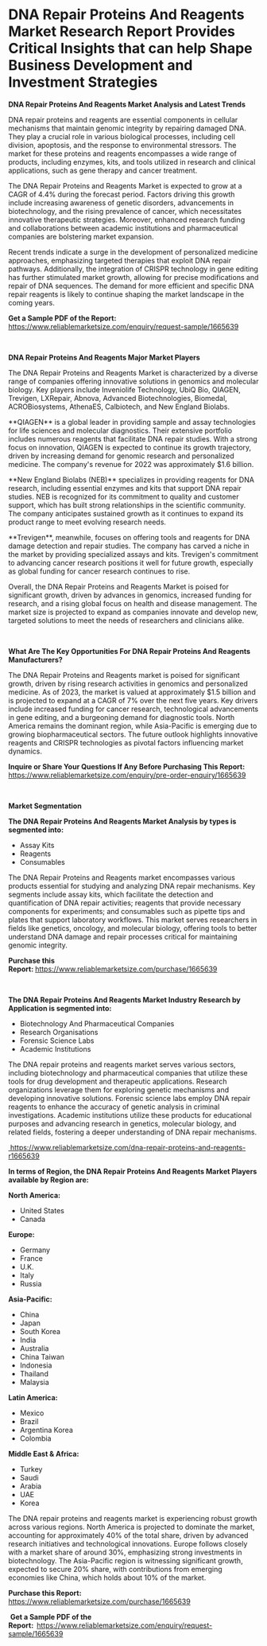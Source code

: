 <p><h1>DNA Repair Proteins And Reagents Market Research Report Provides Critical Insights that can help Shape Business Development and Investment Strategies</h1></p><p><strong>DNA Repair Proteins And Reagents Market Analysis and Latest Trends</strong></p>
<p><p>DNA repair proteins and reagents are essential components in cellular mechanisms that maintain genomic integrity by repairing damaged DNA. They play a crucial role in various biological processes, including cell division, apoptosis, and the response to environmental stressors. The market for these proteins and reagents encompasses a wide range of products, including enzymes, kits, and tools utilized in research and clinical applications, such as gene therapy and cancer treatment.</p><p>The DNA Repair Proteins and Reagents Market is expected to grow at a CAGR of 4.4% during the forecast period. Factors driving this growth include increasing awareness of genetic disorders, advancements in biotechnology, and the rising prevalence of cancer, which necessitates innovative therapeutic strategies. Moreover, enhanced research funding and collaborations between academic institutions and pharmaceutical companies are bolstering market expansion. </p><p>Recent trends indicate a surge in the development of personalized medicine approaches, emphasizing targeted therapies that exploit DNA repair pathways. Additionally, the integration of CRISPR technology in gene editing has further stimulated market growth, allowing for precise modifications and repair of DNA sequences. The demand for more efficient and specific DNA repair reagents is likely to continue shaping the market landscape in the coming years.</p></p>
<p><strong>Get a Sample PDF of the Report:&nbsp;</strong> <a href="https://www.reliablemarketsize.com/enquiry/request-sample/1665639?utm_campaign=3537&utm_medium=2&utm_source=Github&utm_content=ia&utm_term=13042025&utm_id=dna-repair-proteins-and-reagents">https://www.reliablemarketsize.com/enquiry/request-sample/1665639</a></p>
<p>&nbsp;</p>
<p><strong>DNA Repair Proteins And Reagents Major Market Players</strong></p>
<p><p>The DNA Repair Proteins and Reagents Market is characterized by a diverse range of companies offering innovative solutions in genomics and molecular biology. Key players include Inveniolife Technology, UbiQ Bio, QIAGEN, Trevigen, LXRepair, Abnova, Advanced Biotechnologies, Biomedal, ACROBiosystems, AthenaES, Calbiotech, and New England Biolabs.</p><p>**QIAGEN** is a global leader in providing sample and assay technologies for life sciences and molecular diagnostics. Their extensive portfolio includes numerous reagents that facilitate DNA repair studies. With a strong focus on innovation, QIAGEN is expected to continue its growth trajectory, driven by increasing demand for genomic research and personalized medicine. The company's revenue for 2022 was approximately $1.6 billion.</p><p>**New England Biolabs (NEB)** specializes in providing reagents for DNA research, including essential enzymes and kits that support DNA repair studies. NEB is recognized for its commitment to quality and customer support, which has built strong relationships in the scientific community. The company anticipates sustained growth as it continues to expand its product range to meet evolving research needs.</p><p>**Trevigen**, meanwhile, focuses on offering tools and reagents for DNA damage detection and repair studies. The company has carved a niche in the market by providing specialized assays and kits. Trevigen's commitment to advancing cancer research positions it well for future growth, especially as global funding for cancer research continues to rise.</p><p>Overall, the DNA Repair Proteins and Reagents Market is poised for significant growth, driven by advances in genomics, increased funding for research, and a rising global focus on health and disease management. The market size is projected to expand as companies innovate and develop new, targeted solutions to meet the needs of researchers and clinicians alike.</p></p>
<p>&nbsp;</p>
<p><strong>What Are The Key Opportunities For DNA Repair Proteins And Reagents Manufacturers?</strong></p>
<p><p>The DNA Repair Proteins and Reagents market is poised for significant growth, driven by rising research activities in genomics and personalized medicine. As of 2023, the market is valued at approximately $1.5 billion and is projected to expand at a CAGR of 7% over the next five years. Key drivers include increased funding for cancer research, technological advancements in gene editing, and a burgeoning demand for diagnostic tools. North America remains the dominant region, while Asia-Pacific is emerging due to growing biopharmaceutical sectors. The future outlook highlights innovative reagents and CRISPR technologies as pivotal factors influencing market dynamics.</p></p>
<p><strong>Inquire or Share Your Questions If Any Before Purchasing This Report:</strong> <a href="https://www.reliablemarketsize.com/enquiry/pre-order-enquiry/1665639?utm_campaign=3537&utm_medium=2&utm_source=Github&utm_content=ia&utm_term=13042025&utm_id=dna-repair-proteins-and-reagents">https://www.reliablemarketsize.com/enquiry/pre-order-enquiry/1665639</a></p>
<p>&nbsp;</p>
<p><strong>Market Segmentation</strong></p>
<p><strong>The DNA Repair Proteins And Reagents Market Analysis by types is segmented into:</strong></p>
<p><ul><li>Assay Kits</li><li>Reagents</li><li>Consumables</li></ul></p>
<p><p>The DNA Repair Proteins and Reagents market encompasses various products essential for studying and analyzing DNA repair mechanisms. Key segments include assay kits, which facilitate the detection and quantification of DNA repair activities; reagents that provide necessary components for experiments; and consumables such as pipette tips and plates that support laboratory workflows. This market serves researchers in fields like genetics, oncology, and molecular biology, offering tools to better understand DNA damage and repair processes critical for maintaining genomic integrity.</p></p>
<p><strong>Purchase this Report:&nbsp;</strong><a href="https://www.reliablemarketsize.com/purchase/1665639?utm_campaign=3537&utm_medium=2&utm_source=Github&utm_content=ia&utm_term=13042025&utm_id=dna-repair-proteins-and-reagents">https://www.reliablemarketsize.com/purchase/1665639</a></p>
<p>&nbsp;</p>
<p><strong>The DNA Repair Proteins And Reagents Market Industry Research by Application is segmented into:</strong></p>
<p><ul><li>Biotechnology And Pharmaceutical Companies</li><li>Research Organisations</li><li>Forensic Science Labs</li><li>Academic Institutions</li></ul></p>
<p><p>The DNA repair proteins and reagents market serves various sectors, including biotechnology and pharmaceutical companies that utilize these tools for drug development and therapeutic applications. Research organizations leverage them for exploring genetic mechanisms and developing innovative solutions. Forensic science labs employ DNA repair reagents to enhance the accuracy of genetic analysis in criminal investigations. Academic institutions utilize these products for educational purposes and advancing research in genetics, molecular biology, and related fields, fostering a deeper understanding of DNA repair mechanisms.</p></p>
<p><a href="https://www.reliablemarketsize.com/dna-repair-proteins-and-reagents-r1665639?utm_campaign=3537&utm_medium=2&utm_source=Github&utm_content=ia&utm_term=13042025&utm_id=dna-repair-proteins-and-reagents">&nbsp;https://www.reliablemarketsize.com/dna-repair-proteins-and-reagents-r1665639</a></p>
<p><strong>In terms of Region, the DNA Repair Proteins And Reagents Market Players available by Region are:</strong></p>
<p>
    <p> <strong> North America: </strong>
        <ul>
            <li>United States</li>
            <li>Canada</li>
        </ul>
        </p> 
    <p> <strong> Europe: </strong>
        <ul>
            <li>Germany</li>
            <li>France</li>
            <li>U.K.</li>
            <li>Italy</li>
            <li>Russia</li>
        </ul>
        </p> 
    <p> <strong> Asia-Pacific: </strong>
        <ul>
            <li>China</li>
            <li>Japan</li>
            <li>South Korea</li>
            <li>India</li>
            <li>Australia</li>
            <li>China Taiwan</li>
            <li>Indonesia</li>
            <li>Thailand</li>
            <li>Malaysia</li>
        </ul>
        </p> 
    <p> <strong> Latin America: </strong>
        <ul>
            <li>Mexico</li>
            <li>Brazil</li>
            <li>Argentina Korea</li>
            <li>Colombia</li>
        </ul>
        </p> 
    <p> <strong> Middle East & Africa: </strong>
        <ul>
            <li>Turkey</li>
            <li>Saudi</li>
            <li>Arabia</li>
            <li>UAE</li>
            <li>Korea</li>
        </ul>
    </p>
    </p>
<p><p>The DNA repair proteins and reagents market is experiencing robust growth across various regions. North America is projected to dominate the market, accounting for approximately 40% of the total share, driven by advanced research initiatives and technological innovations. Europe follows closely with a market share of around 30%, emphasizing strong investments in biotechnology. The Asia-Pacific region is witnessing significant growth, expected to secure 20% share, with contributions from emerging economies like China, which holds about 10% of the market.</p></p>
<p><strong>Purchase this Report: </strong><a href="https://www.reliablemarketsize.com/purchase/1665639?utm_campaign=3537&utm_medium=2&utm_source=Github&utm_content=ia&utm_term=13042025&utm_id=dna-repair-proteins-and-reagents">https://www.reliablemarketsize.com/purchase/1665639</a></p>
<p>&nbsp;<strong>Get a Sample PDF of the Report:&nbsp;&nbsp;</strong><a href="https://www.reliablemarketsize.com/enquiry/request-sample/1665639?utm_campaign=3537&utm_medium=2&utm_source=Github&utm_content=ia&utm_term=13042025&utm_id=dna-repair-proteins-and-reagents">https://www.reliablemarketsize.com/enquiry/request-sample/1665639</a></p>
<p><strong></strong></p>
<p><p></p><p></p><p></p></p>